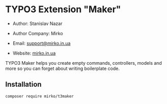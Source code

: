# TYPO3 Extension "Maker"

- Author: Stanislav Nazar

- Author Company: Mirko

- Email: support@mirko.in.ua

- Website: [mirko.in.ua](https://mirko.in.ua/)

TYPO3 Maker helps you create empty commands, controllers, models and more so you can forget about writing boilerplate code.

## Installation

```sh 
composer require mirko/t3maker
```